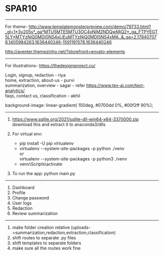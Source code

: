 # SPAR10

---

For theme-
http://www.templatemonsterpreview.com/demo/79733.html?_gl=1*3y205s*_ga*MTU5MTE5MTU3OC4xNjM2NDQwMjQ2*_ga_FTPYEGT5LY*MTYzNjQ0MDI0NS4xLjEuMTYzNjQ0MDI5NS4xMA..&_ga=2.178407076.1405984263.1636440246-1591191578.1636440246

http://aventer.themezinho.net/?storefront=envato-elements

---

For illustrations-
https://thedesignproject.co/

Login, signup, redaction - riya <br>
home, extraction, about-us - purvi <br>
summarization, overview - sagar - refer https://www.tex-ai.com/text-analytics/<br>
faqs, contact us, classification - akhil <br>

background-image: linear-gradient(
150deg, #0700dd 0%, #00f2ff 90%);

---

1.  https://www.sqlite.org/2021/sqlite-dll-win64-x64-3370000.zip download this and extract it to anaconda3/dlls
2.  For virtual env:

    - pip install -U pip virtualenv <br>
    - virtualenv --system-site-packages -p python ./venv <br>
      or <br>
      virtualenv --system-site-packages -p python3 ./venv <br>
    - venv\Scripts\activate<br>

3.  To run the app: python main.py

---

1. Dashboard
2. Profile
3. Change password
4. User logs
5. Redaction
6. Review summarization


-----------

1. make folder creation relative (uploads->summarization,redaction,extraction,classification)
2. shift routes to separate .py files
3. shift templates to separate folders
4. make sure all the routes work fine